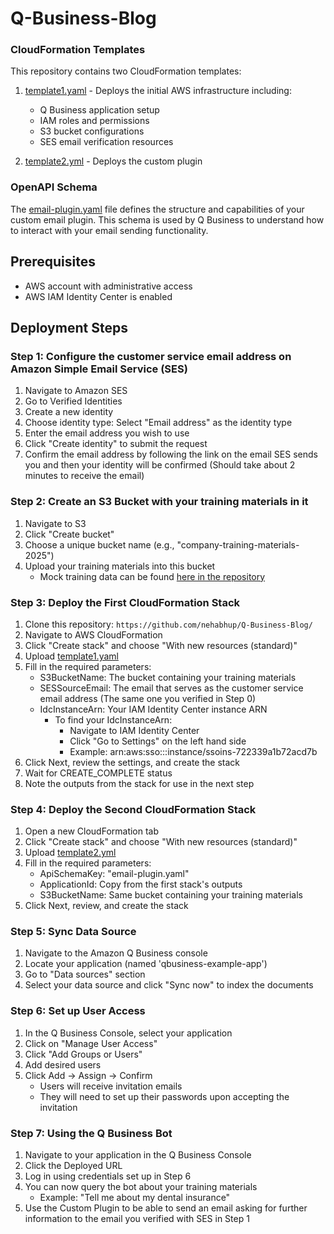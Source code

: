 # Q-Business-Blog

### CloudFormation Templates

This repository contains two CloudFormation templates:

1. [template1.yaml](template1.yaml) - Deploys the initial AWS infrastructure including:
   - Q Business application setup
   - IAM roles and permissions
   - S3 bucket configurations
   - SES email verification resources

2. [template2.yml](template2.yml) - Deploys the custom plugin

### OpenAPI Schema

The [email-plugin.yaml](email-plugin.yaml) file defines the structure and capabilities of your custom email plugin. This schema is used by Q Business to understand how to interact with your email sending functionality.

## Prerequisites

- AWS account with administrative access
- AWS IAM Identity Center is enabled

## Deployment Steps

### Step 1: Configure the customer service email address on Amazon Simple Email Service (SES)
1. Navigate to Amazon SES
2. Go to Verified Identities
3. Create a new identity
4. Choose identity type: Select "Email address" as the identity type
5. Enter the email address you wish to use
6. Click "Create identity" to submit the request
7. Confirm the email address by following the link on the email SES sends you and then your identity will be confirmed (Should take about 2 minutes to receive the email)

### Step 2: Create an S3 Bucket with your training materials in it
1. Navigate to S3
2. Click "Create bucket"
3. Choose a unique bucket name (e.g., "company-training-materials-2025")
4. Upload your training materials into this bucket
   - Mock training data can be found [here in the repository](https://github.com/nehabhup/Q-Business-Blog/blob/main/mock-documentation.pdf)

### Step 3: Deploy the First CloudFormation Stack
1. Clone this repository: `https://github.com/nehabhup/Q-Business-Blog/`
2. Navigate to AWS CloudFormation
3. Click "Create stack" and choose "With new resources (standard)"
4. Upload [template1.yaml](https://github.com/nehabhup/Q-Business-Blog/blob/main/template1.yaml)
5. Fill in the required parameters:
   - S3BucketName: The bucket containing your training materials
   - SESSourceEmail: The email that serves as the customer service email address (The same one you verified in Step 0)
   - IdcInstanceArn: Your IAM Identity Center instance ARN
     - To find your IdcInstanceArn:
       - Navigate to IAM Identity Center
       - Click "Go to Settings" on the left hand side
       - Example: arn:aws:sso:::instance/ssoins-722339a1b72acd7b
6. Click Next, review the settings, and create the stack
7. Wait for CREATE_COMPLETE status
8. Note the outputs from the stack for use in the next step

### Step 4: Deploy the Second CloudFormation Stack
1. Open a new CloudFormation tab
2. Click "Create stack" and choose "With new resources (standard)"
3. Upload [template2.yml](https://github.com/nehabhup/Q-Business-Blog/blob/main/template2.yml)
4. Fill in the required parameters:
   - ApiSchemaKey: "email-plugin.yaml" 
   - ApplicationId: Copy from the first stack's outputs
   - S3BucketName: Same bucket containing your training materials
6. Click Next, review, and create the stack

### Step 5: Sync Data Source
1. Navigate to the Amazon Q Business console
2. Locate your application (named 'qbusiness-example-app')
3. Go to "Data sources" section
4. Select your data source and click "Sync now" to index the documents

### Step 6: Set up User Access
1. In the Q Business Console, select your application
2. Click on "Manage User Access"
3. Click "Add Groups or Users"
4. Add desired users
5. Click Add → Assign → Confirm
   - Users will receive invitation emails
   - They will need to set up their passwords upon accepting the invitation

### Step 7: Using the Q Business Bot
1. Navigate to your application in the Q Business Console
2. Click the Deployed URL
3. Log in using credentials set up in Step 6
4. You can now query the bot about your training materials
   - Example: "Tell me about my dental insurance"
5. Use the Custom Plugin to be able to send an email asking for further information to the email you verified with SES in Step 1

